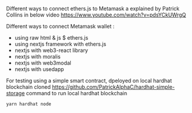 Different ways to connect ethers.js to Metamask a explained by Patrick Collins in below video
https://www.youtube.com/watch?v=pdsYCkUWrgQ

Different ways to connect Metamask wallet :
- using raw html & js $ ethers.js
- using nextjs framework with ethers.js
- nextjs with web3-react library
- nextjs with moralis 
- nextjs with web3modal
- nextjs with usedapp 

For testing using a simple smart contract,  dpeloyed on local hardhat blockchain
cloned https://github.com/PatrickAlphaC/hardhat-simple-storage
command to run local hardhat blockchain
```bash
yarn hardhat node
```
